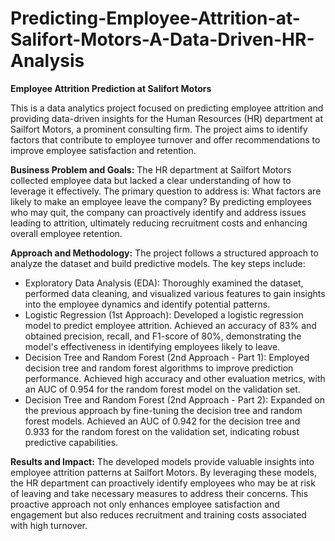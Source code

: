 # Predicting-Employee-Attrition-at-Salifort-Motors-A-Data-Driven-HR-Analysis

**Employee Attrition Prediction at Salifort Motors**

This is a data analytics project focused on predicting employee attrition and providing data-driven insights for the Human Resources (HR) department at Sailfort Motors, a prominent consulting firm. The project aims to identify factors that contribute to employee turnover and offer recommendations to improve employee satisfaction and retention.

**Business Problem and Goals:**
The HR department at Sailfort Motors collected employee data but lacked a clear understanding of how to leverage it effectively. The primary question to address is: What factors are likely to make an employee leave the company? By predicting employees who may quit, the company can proactively identify and address issues leading to attrition, ultimately reducing recruitment costs and enhancing overall employee retention.

**Approach and Methodology:**
The project follows a structured approach to analyze the dataset and build predictive models. The key steps include:
- Exploratory Data Analysis (EDA): Thoroughly examined the dataset, performed data cleaning, and visualized various features to gain insights into the employee dynamics and identify potential patterns.
- Logistic Regression (1st Approach): Developed a logistic regression model to predict employee attrition. Achieved an accuracy of 83% and obtained precision, recall, and F1-score of 80%, demonstrating the model's effectiveness in identifying employees likely to leave.
- Decision Tree and Random Forest (2nd Approach - Part 1): Employed decision tree and random forest algorithms to improve prediction performance. Achieved high accuracy and other evaluation metrics, with an AUC of 0.954 for the random forest model on the validation set.
- Decision Tree and Random Forest (2nd Approach - Part 2): Expanded on the previous approach by fine-tuning the decision tree and random forest models. Achieved an AUC of 0.942 for the decision tree and 0.933 for the random forest on the validation set, indicating robust predictive capabilities.

**Results and Impact:**
The developed models provide valuable insights into employee attrition patterns at Sailfort Motors. By leveraging these models, the HR department can proactively identify employees who may be at risk of leaving and take necessary measures to address their concerns. This proactive approach not only enhances employee satisfaction and engagement but also reduces recruitment and training costs associated with high turnover.
